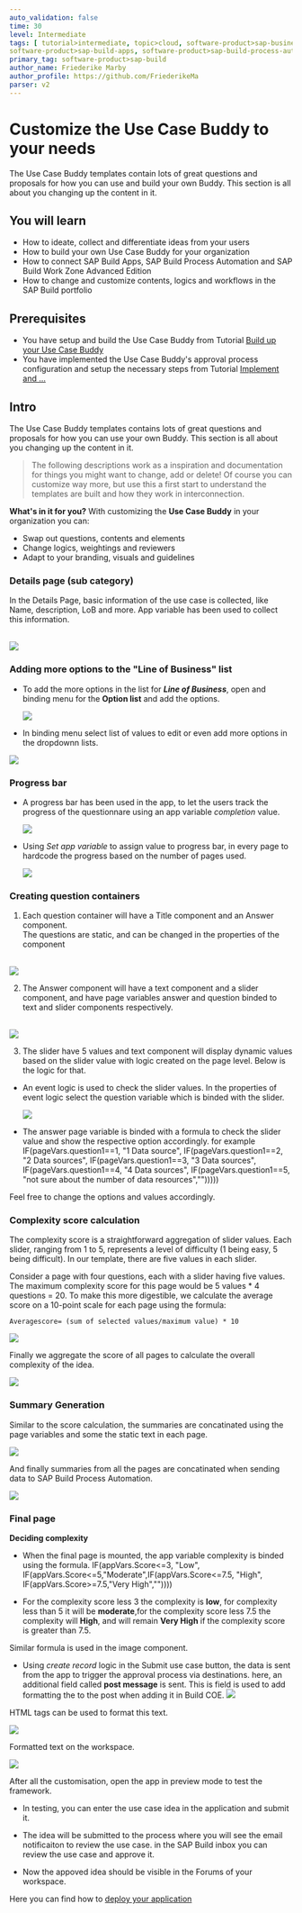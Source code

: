 ```yaml
---
auto_validation: false
time: 30
level: Intermediate
tags: [ tutorial>intermediate, topic>cloud, software-product>sap-business-technology-platform, software-product>sap-build, software-product>sap-build-work-zone--advanced-edition,
software-product>sap-build-apps, software-product>sap-build-process-automation ]
primary_tag: software-product>sap-build
author_name: Friederike Marby
author_profile: https://github.com/FriederikeMa
parser: v2
---
```


# Customize the Use Case Buddy to your needs
<!-- description --> The Use Case Buddy templates contain lots of great questions and proposals for how you can use and build your own Buddy. This section is all about you changing up the content in it.

## You will learn  
  - How to ideate, collect and differentiate ideas from your users
  - How to build your own Use Case Buddy for your organization
  - How to connect SAP Build Apps, SAP Build Process Automation and SAP Build Work Zone Advanced Edition
  - How to change and customize contents, logics and workflows in the SAP Build portfolio

## Prerequisites  
 -  You have setup and build the Use Case Buddy from Tutorial [Build up your Use Case Buddy](www.sap.com)
 -  You have implemented the Use Case Buddy's approval process configuration and setup the necessary steps from Tutorial [Implement and ...](www.sap.com)


## Intro
The Use Case Buddy templates contains lots of great questions and proposals for how you can use your own Buddy. This section is all about you changing up the content in it.

>The following descriptions work as a inspiration and documentation for things you might want to change, add or delete! Of course you can customize way more, but use this a first start to understand the templates are built and how they work in interconnection.

**What's in it for you?**
With customizing the **Use Case Buddy** in your organization you can:

  - Swap out questions, contents and elements
  - Change logics, weightings and reviewers
  - Adapt to your branding, visuals and guidelines


### Details page (sub category) 
In the Details Page, basic information of the use case is collected, like Name, description, LoB and more. App variable has been used to collect this information. <br><br>
  <!-- size:500px -->
  ![](visuals/Detailspage.png)

### Adding more options to the "Line of Business" list

- To add the more options in the list for ***Line of Business***, open and binding menu for the **Option list** and add the options.
  <!-- size:500px -->
  ![](visuals/loblist.png)

- In binding menu select list of values to edit or even add more options in the dropdownn lists.
<!-- size:500px -->
![](visuals/dropdownoption.png)


### Progress bar

- A progress bar has been used in the app, to let the users track the progress of the questionnare using an app variable *completion* value.
  <!-- size:500px -->
  ![](visuals/progressbar.png)

- Using *Set app variable* to assign value to progress bar, in every page to hardcode the progress based on the number of pages used.
  <!-- size:500px -->
  ![](visuals/bindingvalueforprgressnar.png)


### Creating question containers

1. Each question container will have a Title component and an Answer component. <br>
The questions are static, and can be changed in the properties of the component<br><br> 
  <!-- size:500px -->
  ![](visuals/questionbox.png)

2. The Answer component will have a text component and a slider component, and have page variables answer and question binded to text and slider components respectively.<br><br>

  <!-- size:500px -->
  ![](visuals/answerbox.png)

3. The slider have 5 values and text component will display dynamic values based on the slider value with logic created on the page level.
Below is the logic for that.
- An event logic is used to check the slider values. In the properties of event logic select the question variable which is binded with the slider.

  <!-- size:500px -->
  ![](visuals/sliderlogic.png)

- The answer page variable is binded with a formula to check the slider value and show the respective option accordingly. 
for example
      IF(pageVars.question1==1, "1 Data source", IF(pageVars.question1==2, "2 Data sources", IF(pageVars.question1==3, "3 Data sources", IF(pageVars.question1==4, "4 Data sources", IF(pageVars.question1==5, "not sure about the number of data resources",""))))) <!-- this will format it as code on the sap.developers markdown flavor-->


Feel free to change the options and values accordingly. 


### Complexity score calculation

The complexity score is a straightforward aggregation of slider values. Each slider, ranging from 1 to 5, represents a level of difficulty (1 being easy, 5 being difficult). In our template, there are five values in each slider.

Consider a page with four questions, each with a slider having five values. The maximum complexity score for this page would be 5 values * 4 questions = 20. To make this more digestible, we calculate the average score on a 10-point scale for each page using the formula:

    Averagescore= (sum of selected values/maximum value) * 10

  <!-- size:500px -->
  ![](visuals/Scorecalculation.png)

Finally we aggregate the score of all pages to calculate the overall complexity of the idea.

  <!-- size:500px -->
  ![](visuals/aggregate.png)


### Summary Generation

Similar to the score calculation, the summaries are concatinated using the page variables and some the static text in each page.

  <!-- size:500px -->
  ![](visuals/formulasummary.png)


And finally summaries from all the pages are concatinated when sending data to SAP Build Process Automation.
  <!-- size:500px -->
  ![](visuals/summaryconcat.png)

### Final page

**Deciding complexity**

- When the final page is mounted, the app variable complexity is binded using the formula. 
        IF(appVars.Score<=3, "Low", IF(appVars.Score<=5,"Moderate",IF(appVars.Score<=7.5, "High", IF(appVars.Score>=7.5,"Very High",""))))<!-- this will format it as code on the sap.developers markdown flavor-->

- For the complexity score less 3 the complexity is **low**, for complexity less than 5 it will be **moderate**,for the complexity score less 7.5 the complexity will **High**, and will remain **Very High** if the complexity score is greater than 7.5.

Similar formula is used in the image component.


- Using <i>create record</i> logic in the Submit use case button, the data is sent from the app to trigger the approval process via destinations. here, an additional field called <b>post message</b> is sent. 
This is field is used to add formatting the to the post when adding it in Build COE. 
  <!-- size:500px -->
  ![](visuals/postmessage.png)

HTML tags can be used to format this text.

  <!-- size:500px -->
  ![](visuals/postmessageformula.png)

Formatted text on the workspace. 
<!-- size:500px -->
  ![](visuals/postmessagerepo.png)


After all the customisation, open the app in preview mode to test the framework.

- In testing, you can enter the use case idea in the application and submit it.
- The idea will be submitted to the process where you will see the email notificaiton to review the use case. in the SAP Build inbox you can review the use case and approve it. 

- Now the appoved idea should be visible in the Forums of your workspace.  

Here you can find how to [deploy your application](https://help.sap.com/docs/build-apps/service-guide/build-and-deploy-web-applications)